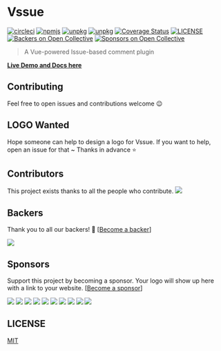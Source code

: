# Vssue

 [![circleci](https://img.shields.io/circleci/project/github/meteorlxy/vssue/master.svg?logo=circleci)](https://circleci.com/gh/meteorlxy/vssue)
[![npmjs](https://img.shields.io/npm/v/vssue/latest.svg?logo=npm)](https://www.npmjs.com/package/vssue)
[![unpkg](https://img.badgesize.io/meteorlxy/vssue/master/packages/vssue/dist/vssue.github.min.js.svg?label=min%20size)](https://unpkg.com/vssue/dist/vssue.github.min.js)
[![unpkg](https://img.badgesize.io/meteorlxy/vssue/master/packages/vssue/dist/vssue.github.min.js.svg?compression=gzip)](https://unpkg.com/vssue/dist/vssue.github.min.js)
[![Coverage Status](https://coveralls.io/repos/github/meteorlxy/vssue/badge.svg?branch=master)](https://coveralls.io/github/meteorlxy/vssue?branch=master)
[![LICENSE](https://img.shields.io/github/license/meteorlxy/vssue.svg)](./LICENSE)
[![Backers on Open Collective](https://opencollective.com/vssue/backers/badge.svg)](#backers) 
[![Sponsors on Open Collective](https://opencollective.com/vssue/sponsors/badge.svg)](#sponsors)

> A Vue-powered Issue-based comment plugin

[**Live Demo and Docs here**](https://vssue.js.org)

## Contributing

Feel free to open issues and contributions welcome :wink:

## LOGO Wanted

Hope someone can help to design a logo for Vssue. If you want to help, open an issue for that ~ Thanks in advance :star:

## Contributors

This project exists thanks to all the people who contribute. 
<a href="https://github.com/meteorlxy/vssue/graphs/contributors"><img src="https://opencollective.com/vssue/contributors.svg?width=890&button=false" /></a>


## Backers

Thank you to all our backers! 🙏 [[Become a backer](https://opencollective.com/vssue#backer)]

<a href="https://opencollective.com/vssue#backers" target="_blank"><img src="https://opencollective.com/vssue/backers.svg?width=890"></a>


## Sponsors

Support this project by becoming a sponsor. Your logo will show up here with a link to your website. [[Become a sponsor](https://opencollective.com/vssue#sponsor)]

<a href="https://opencollective.com/vssue/sponsor/0/website" target="_blank"><img src="https://opencollective.com/vssue/sponsor/0/avatar.svg"></a>
<a href="https://opencollective.com/vssue/sponsor/1/website" target="_blank"><img src="https://opencollective.com/vssue/sponsor/1/avatar.svg"></a>
<a href="https://opencollective.com/vssue/sponsor/2/website" target="_blank"><img src="https://opencollective.com/vssue/sponsor/2/avatar.svg"></a>
<a href="https://opencollective.com/vssue/sponsor/3/website" target="_blank"><img src="https://opencollective.com/vssue/sponsor/3/avatar.svg"></a>
<a href="https://opencollective.com/vssue/sponsor/4/website" target="_blank"><img src="https://opencollective.com/vssue/sponsor/4/avatar.svg"></a>
<a href="https://opencollective.com/vssue/sponsor/5/website" target="_blank"><img src="https://opencollective.com/vssue/sponsor/5/avatar.svg"></a>
<a href="https://opencollective.com/vssue/sponsor/6/website" target="_blank"><img src="https://opencollective.com/vssue/sponsor/6/avatar.svg"></a>
<a href="https://opencollective.com/vssue/sponsor/7/website" target="_blank"><img src="https://opencollective.com/vssue/sponsor/7/avatar.svg"></a>
<a href="https://opencollective.com/vssue/sponsor/8/website" target="_blank"><img src="https://opencollective.com/vssue/sponsor/8/avatar.svg"></a>
<a href="https://opencollective.com/vssue/sponsor/9/website" target="_blank"><img src="https://opencollective.com/vssue/sponsor/9/avatar.svg"></a>



## LICENSE

[MIT](./LICENSE)
